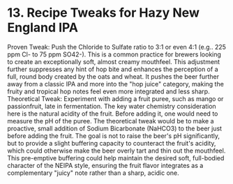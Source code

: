 # 13. Recipe Tweaks for Hazy New England IPA

Proven Tweak: Push the Chloride to Sulfate ratio to 3:1 or even 4:1 (e.g.. 225 ppm Cl- to
 75 ppm SO42-).
This is a common practice for brewers looking to create an
 exceptionally soft, almost creamy mouthfeel.
This adjustment further suppresses any
 hint of hop bite and enhances the perception of a full, round body created by the oats
 and wheat.
It pushes the beer further away from a classic IPA and more into the "hop
 juice" category, making the fruity and tropical hop notes feel even more integrated and
 less sharp.
Theoretical Tweak: Experiment with adding a fruit puree, such as mango or
 passionfruit, late in fermentation.
The key water chemistry consideration here is the
 natural acidity of the fruit.
Before adding it, one would need to measure the pH of the
 puree.
The theoretical tweak would be to make a proactive, small addition of Sodium
 Bicarbonate (NaHCO3) to the beer just before adding the fruit.
The goal is not to raise
 the beer's pH significantly, but to provide a slight buffering capacity to counteract the
 fruit's acidity, which could otherwise make the beer overly tart and thin out the
 mouthfeel.
This pre-emptive buffering could help maintain the desired soft, full-bodied
 character of the NEIPA style, ensuring the fruit flavor integrates as a complementary
 "juicy" note rather than a sharp, acidic one.
